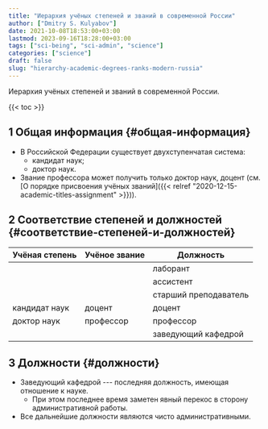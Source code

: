 ```yaml
---
title: "Иерархия учёных степеней и званий в современной России"
author: ["Dmitry S. Kulyabov"]
date: 2021-10-08T18:53:00+03:00
lastmod: 2023-09-16T18:28:00+03:00
tags: ["sci-being", "sci-admin", "science"]
categories: ["science"]
draft: false
slug: "hierarchy-academic-degrees-ranks-modern-russia"
---
```


Иерархия учёных степеней и званий в современной России.

<!--more-->

{{< toc >}}


## <span class="section-num">1</span> Общая информация {#общая-информация}

-   В Российской Федерации существует двухступенчатая система:
    -   кандидат наук;
    -   доктор наук.
-   Звание профессора может получить только доктор наук, доцент (см. [О порядке присвоения учёных званий]({{< relref "2020-12-15-academic-titles-assignment" >}})).


## <span class="section-num">2</span> Соответствие степеней и должностей {#соответствие-степеней-и-должностей}

| Учёная степень | Учёное звание | Должность             |
|----------------|---------------|-----------------------|
|                |               | лаборант              |
|                |               | ассистент             |
|                |               | старший преподаватель |
| кандидат наук  | доцент        | доцент                |
| доктор наук    | профессор     | профессор             |
|                |               | заведующий кафедрой   |


## <span class="section-num">3</span> Должности {#должности}

-   Заведующий кафедрой --- последняя должность, имеющая отношение к науке.
    -   При этом последнее время заметен явный перекос в сторону административной работы.
-   Все дальнейшие должности являются чисто административными.
